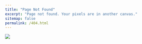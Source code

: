 ```yaml
---
title: "Page Not Found"
excerpt: "Page not found. Your pixels are in another canvas."
sitemap: false
permalink: /404.html
---
```


![](https://post-phinf.pstatic.net/MjAyMDAzMjBfODAg/MDAxNTg0NjgxNTk5OTYy.r7doWVXK1O4pWX-kBOjnDqGJKW94cvtwHHXWmNi6nLMg.-B7om6tLfXoxzuHQhzGn-3bUsTkPKYC4rf9PpCnh7zMg.PNG/image.png?type=w1200)
